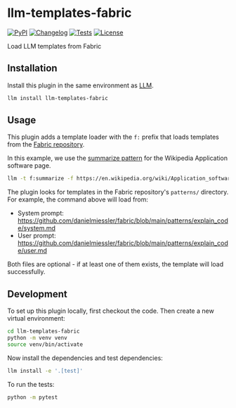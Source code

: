 # llm-templates-fabric

[![PyPI](https://img.shields.io/pypi/v/llm-templates-fabric.svg)](https://pypi.org/project/llm-templates-fabric/)
[![Changelog](https://img.shields.io/github/v/release/simonw/llm-templates-fabric?include_prereleases&label=changelog)](https://github.com/simonw/llm-templates-fabric/releases)
[![Tests](https://github.com/simonw/llm-templates-fabric/actions/workflows/test.yml/badge.svg)](https://github.com/simonw/llm-templates-fabric/actions/workflows/test.yml)
[![License](https://img.shields.io/badge/license-Apache%202.0-blue.svg)](https://github.com/simonw/llm-templates-fabric/blob/main/LICENSE)

Load LLM templates from Fabric

## Installation

Install this plugin in the same environment as [LLM](https://llm.datasette.io/).
```bash
llm install llm-templates-fabric
```
## Usage

This plugin adds a template loader with the `f:` prefix that loads templates from the [Fabric repository](https://github.com/danielmiessler/fabric).

In this example, we use the [summarize pattern](https://github.com/danielmiessler/fabric/tree/main/patterns/summarize) for the Wikipedia Application software page.

```bash
llm -t f:summarize -f https://en.wikipedia.org/wiki/Application_software
```

The plugin looks for templates in the Fabric repository's `patterns/` directory. For example, the command above will load from:
- System prompt: https://github.com/danielmiessler/fabric/blob/main/patterns/explain_code/system.md
- User prompt: https://github.com/danielmiessler/fabric/blob/main/patterns/explain_code/user.md

Both files are optional - if at least one of them exists, the template will load successfully.

## Development

To set up this plugin locally, first checkout the code. Then create a new virtual environment:
```bash
cd llm-templates-fabric
python -m venv venv
source venv/bin/activate
```
Now install the dependencies and test dependencies:
```bash
llm install -e '.[test]'
```
To run the tests:
```bash
python -m pytest
```

